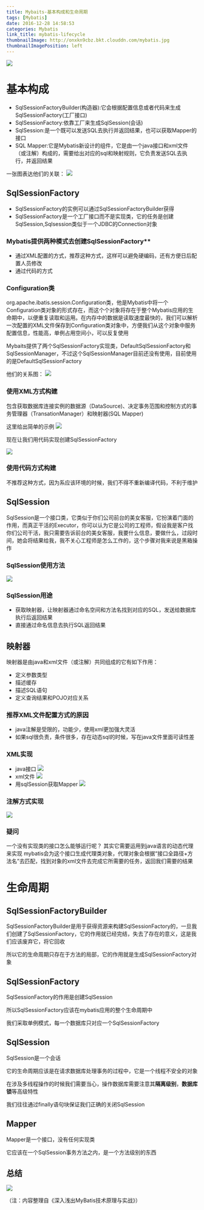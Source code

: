 ```yaml
---
title: Mybaits-基本构成和生命周期
tags: [Mybatis]
date: 2016-12-28 14:58:53
categories: Mybatis
link_title: mybatis-lifecycle
thumbnailImage: http://onxkn9cbz.bkt.clouddn.com/mybatis.jpg
thumbnailImagePosition: left
---
```

<!-- toc -->
<!-- more -->
![](http://onxkn9cbz.bkt.clouddn.com/mybatis.jpg)
> 
# 基本构成
- SqlSessionFactoryBuilder(构造器):它会根据配置信息或者代码来生成SqlSessionFactory(工厂接口)
- SqlSessionFactory:依靠工厂来生成SqlSession(会话)
- SqlSession:是一个既可以发送SQL去执行并返回结果，也可以获取Mapper的接口
- SQL Mapper:它是Mybatis新设计的组件，它是由一个java接口和xml文件（或注解）构成的，需要给出对应的sql和映射规则，它负责发送SQL去执行，并返回结果

一张图表达他们的关联：
![](mybatis-lifecycle/01.png)



## SqlSessionFactory
- SqlSessionFactory的实例可以通过SqlSessionFactoryBuilder获得
- SqlSessionFactory是一个工厂接口而不是实现类，它的任务是创建SqlSession,Sqlsession类似于一个JDBC的Connection对象

### Mybatis提供两种模式去创建SqlSessionFactory**
- 通过XML配置的方式，推荐这种方式，这样可以避免硬编码，还有方便日后配置人员修改
- 通过代码的方式

### Configuration类
org.apache.ibatis.session.Configuration类，他是Mybatis中将一个Configuration类对象的形式存在，而这个个对象将存在于整个Mybatis应用的生命期中，以便重复读取和运用。在内存中的数据是读取速度最快的，我们可以解析一次配置的XML文件保存到Configuration类对象中，方便我们从这个对象中服务配置信息，性能高，单例占用空间小，可以反复使用

Mybaits提供了两个SqlSessionFactory实现类，DefaultSqlSessionFactory和SqlSessionManager，不过这个SqlSessionManager目前还没有使用，目前使用的是DefaultSqlSessionFactory

他们的关系图：
![](mybatis-lifecycle/02.png)

### 使用XML方式构建
包含获取数据库连接实例的数据源（DataSource)、决定事务范围和控制方式的事务管理器（TransationManager）和映射器(SQL Mapper)

这里给出简单的示例
![](mybatis-lifecycle/03.png)

现在让我们用代码实现创建SqlSessionFactory

![](mybatis-lifecycle/04.png)

### 使用代码方式构建
不推荐这种方式，因为系应该环境的时候，我们不得不重新编译代码，不利于维护

## SqlSession
SqlSession是一个接口类，它类似于你们公司前台的美女客服，它扮演着门面的作用，而真正干活的Executor，你可以认为它是公司的工程师，假设我是客户找你们公司干活，我只需要告诉前台的美女客服，我要什么信息，要做什么，过段时间，她会将结果给我，我不关心工程师是怎么工作的，这个步骤对我来说是黑箱操作

### SqlSession使用方法
![](mybatis-lifecycle/05.png)

### SqlSession用途
- 获取映射器，让映射器通过命名空间和方法名找到对应的SQL，发送给数据库执行后返回结果
- 直接通过命名信息去执行SQL返回结果

## 映射器
映射器是由java和xml文件（或注解）共同组成的它有如下作用：
- 定义参数类型
- 描述缓存
- 描述SQL语句
- 定义查询结果和POJO对应关系

### 推荐XML文件配置方式的原因
- java注解是受限的，功能少，使用xml更加强大灵活
- 如果sql很负责，条件很多，存在动态sql的时候，写在java文件里面可读性差

### XML实现
- java接口
![](mybatis-lifecycle/06.png)
- xml文件
![](mybatis-lifecycle/07.png)
- 用sqlSession获取Mapper
![](mybatis-lifecycle/08.png)

### 注解方式实现
![](mybatis-lifecycle/09.png)

### 疑问
一个没有实现类的接口怎么能够运行呢？
其实它需要运用到java语言的动态代理来实现
mybatis会为这个接口生成代理类对象，代理对象会根据“接口全路径+方法名”去匹配，找到对象的xml文件去完成它所需要的任务，返回我们需要的结果

# 生命周期
## SqlSessionFactoryBuilder
SqlSessionFactoryBuilder是用于获得资源来构建SqlSessionFactory的，一旦我们创建了SqlSessionFactory，它的作用就已经完结，失去了存在的意义，这是我们应该废弃它，将它回收

所以它的生命周期只存在于方法的局部，它的作用就是生成SqlSessionFactory对象
## SqlSessionFactory
SqlSessionFactory的作用是创建SqlSession

所以SqlSessionFactory应该在mybatis应用的整个生命周期中

我们采取单例模式，每一个数据库只对应一个SqlSessionFactory

## SqlSession
SqlSession是一个会话

它的生命周期应该是在请求数据库处理事务的过程中，它是一个线程不安全的对象

在涉及多线程操作的时候我们需要当心，操作数据库需要注意其**隔离级别**，**数据库锁**等高级特性

我们往往通过finally语句块保证我们正确的关闭SqlSession

## Mapper
Mapper是一个接口，没有任何实现类

它应该在一个SqlSession事务方法之内，是一个方法级别的东西

## 总结
![](mybatis-lifecycle/10.png)

（注：内容整理自《深入浅出MyBatis技术原理与实战》）